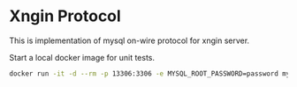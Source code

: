 # Xngin Protocol

This is implementation of mysql on-wire protocol for xngin server.

Start a local docker image for unit tests.

```bash
docker run -it -d --rm -p 13306:3306 -e MYSQL_ROOT_PASSWORD=password mysql:8.0.30-debian
```